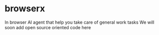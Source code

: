 # browserx
In browser AI agent that help you take care of general work tasks
We will soon add open source oriented code here
